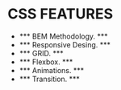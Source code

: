 # CSS FEATURES

-  *** BEM Methodology. ***
- *** Responsive Desing. ***
- *** GRID. ***
- *** Flexbox. ***
- *** Animations. ***
- *** Transition. ***